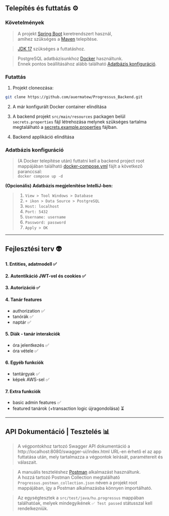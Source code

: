 ## Telepítés és futtatás ⚙️

### Követelmények
> A projekt [Spring Boot](https://spring.io/projects/spring-boot) keretrendszert használ,<br/> amihez szükséges a [Maven](https://maven.apache.org/download.cgi) telepítése.

> [JDK 17](https://bell-sw.com/pages/downloads/#jdk-17-lts) szükséges a futtatáshoz.

> PostgreSQL adatbázisunkhoz [Docker](https://www.docker.com/products/docker-desktop/) használtunk.<br/> Ennek pontos beállításához alább található [Adatbázis konfiguráció](#adatbázis-konfiguráció).

### Futattás
1. Projekt cloneozása:

```bash 
git clone https://github.com/auermatew/Progressus_Backend.git 
```


2. A már konfigurált Docker container elindítása

3. A backend projekt `src/main/resources` packagen belül `secrets.properties` fájl létrehozása melynek szükséges tartalma megtalálható a [secrets.example.properties](https://github.com/auermatew/Progressus_Backend/blob/main/) fájlban.

4. Backend applikáció elindítása



### Adatbázis konfiguráció
> (A Docker telepítése után) futtatni kell a backend project root mappájában található [docker-compose.yml](https://github.com/auermatew/Progressus_Backend/blob/main/docker-compose.yml) fájlt a következő paranccsal:<br/>
`docker compose up -d`

**(Opcionális)**
**Adatbázis megjelenítése IntelliJ-ben:** </br>
> 1. `View > Tool Windows > Database` 
> 2. `+ ikon > Data Source > PostgreSQL`
> 3. `Host: localhost`
> 4. `Port: 5432`
> 5. `Username: username`
> 6. `Password: password`
> 7. `Apply > OK`


---
## Fejlesztési terv 👽
#### 1. Entities, adatmodell ✅
#### 2. Autentikáció JWT-vel és cookies ✅
#### 3. Autorizáció ✅
#### 4. Tanár features
   - authorization ✅
   - tanórák ✅
   - naptár ✅
#### 5. Diák - tanár interakciók
   - óra jelentkezés ✅
   - óra vétele ✅
#### 6. Egyéb funkciók
   - tantárgyak ✅
   - képek AWS-sel ✅
#### 7. Extra funkciók
   - basic admin features ✅
   - featured tanárok (+transaction logic újragondolása) ⏳
---
## API Dokumentáció | Tesztelés 📊
> A végpontokhoz tartozó Swagger API dokumentáció a http://localhost:8080/swagger-ui/index.html URL-en érhető el az app futtatása után, mely tartalmazza a végpontok leírását, paramétereit és válaszait. <br/>

> A manuális teszteléshez [Postman](https://www.postman.com/downloads/) alkalmazást használtunk. <br/>
> A hozzá tartozó Postman Collection megtalálható `Progressus.postman_collection.json` néven a projekt root mappájában, így a Postman alkalmazásba könnyen importálható.

> Az egységtesztek a `src/test/java/hu.progressus` mappában találhatóak, melyek mindegyikének `✅ Test passed` státusszal kell rendelkezniük.<br/>